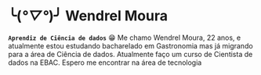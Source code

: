 # ╰(*°▽°*)╯ Wendrel Moura

**`Aprendiz de Ciência de dados`**
😁
Me chamo Wendrel Moura, 22 anos, e atualmente estou estudando bacharelado em Gastronomia mas já migrando para a área de Ciência de dados. Atualmente faço um curso de Cientista de dados na EBAC. Espero me encontrar na área de tecnologia


